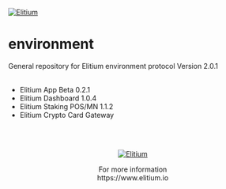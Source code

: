 <a href="https://www.elitium.io/wp-content/uploads/2018/12/logo-1.png" target="_blank"><img src="https://www.elitium.io/wp-content/uploads/2018/12/logo-1.png" border="0" alt="Elitium"></a>


# environment

General repository for Elitium environment protocol
Version 2.0.1
<br><br>
- Elitium App Beta 0.2.1<br>
- Elitium Dashboard 1.0.4<br>
- Elitium Staking POS/MN 1.1.2<br>
- Elitium Crypto Card Gateway
<br>
<br>

<p align="center"><a href="https://www.elitium.io/wp-content/uploads/2018/12/logo-1.png" target="_blank"><img src="https://www.elitium.io/wp-content/uploads/2018/12/logo-1.png" border="0" alt="Elitium"></a></p>
<p align="center">For more information<br>
https://www.elitium.io</p>
